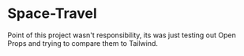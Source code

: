 # Space-Travel

Point of this project wasn't responsibility, its was just testing out Open Props and trying to compare them to Tailwind.
